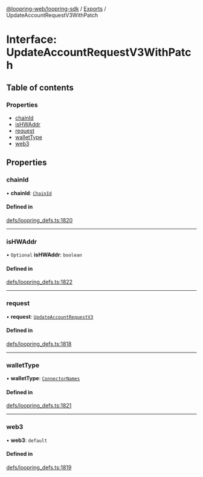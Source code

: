 [@loopring-web/loopring-sdk](../README.md) / [Exports](../modules.md) / UpdateAccountRequestV3WithPatch

# Interface: UpdateAccountRequestV3WithPatch

## Table of contents

### Properties

- [chainId](UpdateAccountRequestV3WithPatch.md#chainid)
- [isHWAddr](UpdateAccountRequestV3WithPatch.md#ishwaddr)
- [request](UpdateAccountRequestV3WithPatch.md#request)
- [walletType](UpdateAccountRequestV3WithPatch.md#wallettype)
- [web3](UpdateAccountRequestV3WithPatch.md#web3)

## Properties

### chainId

• **chainId**: [`ChainId`](../enums/ChainId.md)

#### Defined in

[defs/loopring_defs.ts:1820](https://github.com/Loopring/loopring_sdk/blob/31597d7/src/defs/loopring_defs.ts#L1820)

___

### isHWAddr

• `Optional` **isHWAddr**: `boolean`

#### Defined in

[defs/loopring_defs.ts:1822](https://github.com/Loopring/loopring_sdk/blob/31597d7/src/defs/loopring_defs.ts#L1822)

___

### request

• **request**: [`UpdateAccountRequestV3`](UpdateAccountRequestV3.md)

#### Defined in

[defs/loopring_defs.ts:1818](https://github.com/Loopring/loopring_sdk/blob/31597d7/src/defs/loopring_defs.ts#L1818)

___

### walletType

• **walletType**: [`ConnectorNames`](../enums/ConnectorNames.md)

#### Defined in

[defs/loopring_defs.ts:1821](https://github.com/Loopring/loopring_sdk/blob/31597d7/src/defs/loopring_defs.ts#L1821)

___

### web3

• **web3**: `default`

#### Defined in

[defs/loopring_defs.ts:1819](https://github.com/Loopring/loopring_sdk/blob/31597d7/src/defs/loopring_defs.ts#L1819)
